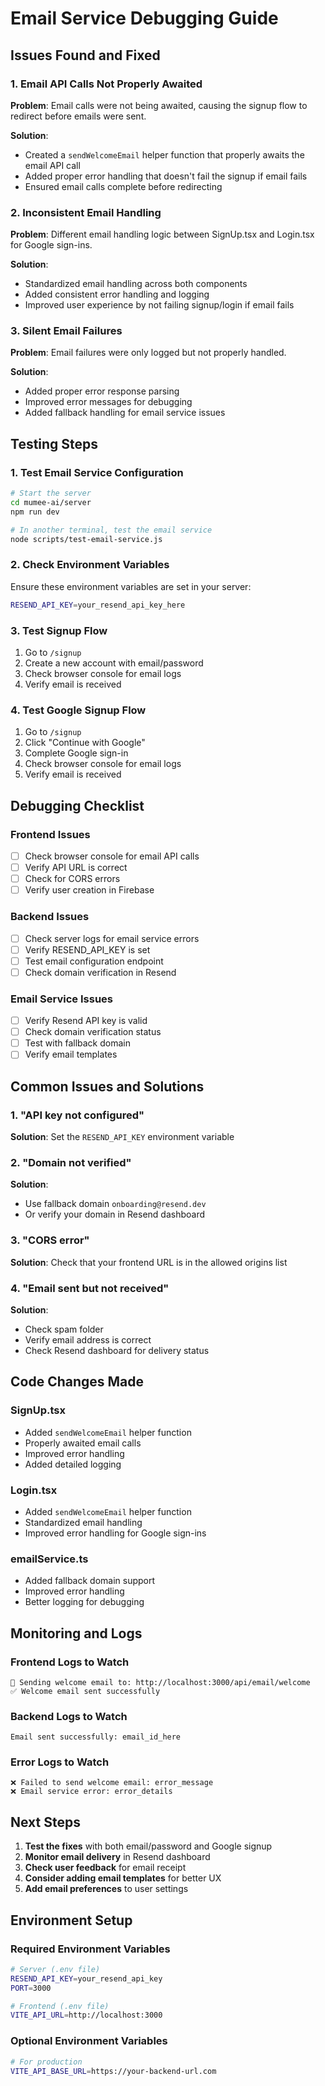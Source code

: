 # Email Service Debugging Guide

## Issues Found and Fixed

### 1. **Email API Calls Not Properly Awaited**
**Problem**: Email calls were not being awaited, causing the signup flow to redirect before emails were sent.

**Solution**: 
- Created a `sendWelcomeEmail` helper function that properly awaits the email API call
- Added proper error handling that doesn't fail the signup if email fails
- Ensured email calls complete before redirecting

### 2. **Inconsistent Email Handling**
**Problem**: Different email handling logic between SignUp.tsx and Login.tsx for Google sign-ins.

**Solution**:
- Standardized email handling across both components
- Added consistent error handling and logging
- Improved user experience by not failing signup/login if email fails

### 3. **Silent Email Failures**
**Problem**: Email failures were only logged but not properly handled.

**Solution**:
- Added proper error response parsing
- Improved error messages for debugging
- Added fallback handling for email service issues

## Testing Steps

### 1. Test Email Service Configuration
```bash
# Start the server
cd mumee-ai/server
npm run dev

# In another terminal, test the email service
node scripts/test-email-service.js
```

### 2. Check Environment Variables
Ensure these environment variables are set in your server:
```bash
RESEND_API_KEY=your_resend_api_key_here
```

### 3. Test Signup Flow
1. Go to `/signup`
2. Create a new account with email/password
3. Check browser console for email logs
4. Verify email is received

### 4. Test Google Signup Flow
1. Go to `/signup`
2. Click "Continue with Google"
3. Complete Google sign-in
4. Check browser console for email logs
5. Verify email is received

## Debugging Checklist

### Frontend Issues
- [ ] Check browser console for email API calls
- [ ] Verify API URL is correct
- [ ] Check for CORS errors
- [ ] Verify user creation in Firebase

### Backend Issues
- [ ] Check server logs for email service errors
- [ ] Verify RESEND_API_KEY is set
- [ ] Test email configuration endpoint
- [ ] Check domain verification in Resend

### Email Service Issues
- [ ] Verify Resend API key is valid
- [ ] Check domain verification status
- [ ] Test with fallback domain
- [ ] Verify email templates

## Common Issues and Solutions

### 1. "API key not configured"
**Solution**: Set the `RESEND_API_KEY` environment variable

### 2. "Domain not verified"
**Solution**: 
- Use fallback domain `onboarding@resend.dev`
- Or verify your domain in Resend dashboard

### 3. "CORS error"
**Solution**: Check that your frontend URL is in the allowed origins list

### 4. "Email sent but not received"
**Solution**:
- Check spam folder
- Verify email address is correct
- Check Resend dashboard for delivery status

## Code Changes Made

### SignUp.tsx
- Added `sendWelcomeEmail` helper function
- Properly awaited email calls
- Improved error handling
- Added detailed logging

### Login.tsx
- Added `sendWelcomeEmail` helper function
- Standardized email handling
- Improved error handling for Google sign-ins

### emailService.ts
- Added fallback domain support
- Improved error handling
- Better logging for debugging

## Monitoring and Logs

### Frontend Logs to Watch
```
📧 Sending welcome email to: http://localhost:3000/api/email/welcome
✅ Welcome email sent successfully
```

### Backend Logs to Watch
```
Email sent successfully: email_id_here
```

### Error Logs to Watch
```
❌ Failed to send welcome email: error_message
❌ Email service error: error_details
```

## Next Steps

1. **Test the fixes** with both email/password and Google signup
2. **Monitor email delivery** in Resend dashboard
3. **Check user feedback** for email receipt
4. **Consider adding email templates** for better UX
5. **Add email preferences** to user settings

## Environment Setup

### Required Environment Variables
```bash
# Server (.env file)
RESEND_API_KEY=your_resend_api_key
PORT=3000

# Frontend (.env file)
VITE_API_URL=http://localhost:3000
```

### Optional Environment Variables
```bash
# For production
VITE_API_BASE_URL=https://your-backend-url.com
``` 